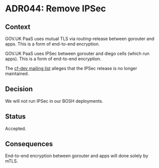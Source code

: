 # ADR044: Remove IPSec

## Context

GOV.UK PaaS uses mutual TLS via routing-release between gorouter and apps.
This is a form of end-to-end encryption.

GOV.UK PaaS uses IPSec between gorouter and diego cells (which run apps).
This is a form of end-to-end encryption.

The [cf-dev mailing list](https://lists.cloudfoundry.org/g/cf-dev/message/9143) alleges 
that the IPSec release is no longer maintained.

## Decision

We will not run IPSec in our BOSH deployments.

## Status

Accepted.

## Consequences

End-to-end encryption between gorouter and apps will done solely by mTLS.
